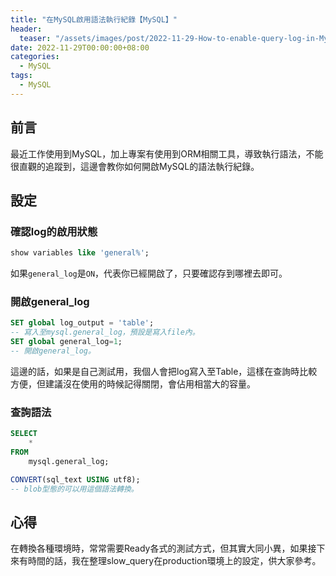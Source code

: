 ```yaml
---
title: "在MySQL啟用語法執行紀錄【MySQL】"
header:
  teaser: "/assets/images/post/2022-11-29-How-to-enable-query-log-in-MySQL/teaser.jpg"
date: 2022-11-29T00:00:00+08:00
categories:
  - MySQL
tags:
  - MySQL
---
```

## 前言
最近工作使用到MySQL，加上專案有使用到ORM相關工具，導致執行語法，不能很直觀的追蹤到，這邊會教你如何開啟MySQL的語法執行紀錄。

## 設定
### 確認log的啟用狀態

~~~sql
show variables like 'general%';
~~~

如果`general_log`是`ON`，代表你已經開啟了，只要確認存到哪裡去即可。

### 開啟general_log

~~~sql
SET global log_output = 'table';
-- 寫入至mysql.general_log，預設是寫入file內。
SET global general_log=1;
-- 開啟general_log。
~~~

這邊的話，如果是自己測試用，我個人會把log寫入至Table，這樣在查詢時比較方便，但建議沒在使用的時候記得關閉，會佔用相當大的容量。

### 查詢語法

~~~sql
SELECT
    *
FROM
    mysql.general_log;
~~~

~~~sql
CONVERT(sql_text USING utf8);
-- blob型態的可以用這個語法轉換。
~~~

## 心得
在轉換各種環境時，常常需要Ready各式的測試方式，但其實大同小異，如果接下來有時間的話，我在整理slow_query在production環境上的設定，供大家參考。